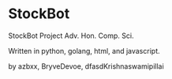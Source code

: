 # StockBot
StockBot Project Adv. Hon. Comp. Sci.



Written in python, golang, html, and javascript.

by azbxx, BryveDevoe, dfasdKrishnaswamipillai
